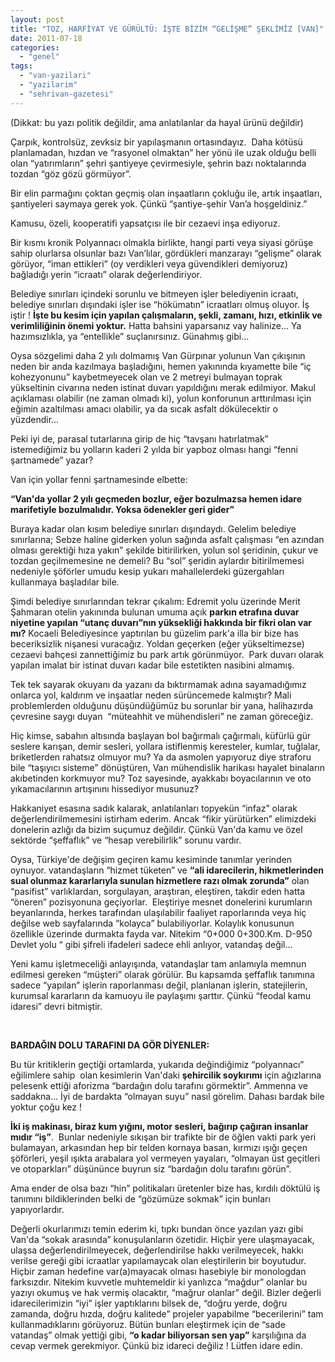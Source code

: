 ```yaml
---
layout: post
title: "TOZ, HARFİYAT VE GÜRÜLTÜ: İŞTE BİZİM “GELİŞME” ŞEKLİMİZ [VAN]"
date: 2011-07-18
categories: 
  - "genel"
tags: 
  - "van-yazilari"
  - "yazilarim"
  - "sehrivan-gazetesi"
---
```


(Dikkat: bu yazı politik değildir, ama anlatılanlar da hayal ürünü değildir)  
  
Çarpık, kontrolsüz, zevksiz bir yapılaşmanın ortasındayız.  Daha kötüsü planlamadan, hızdan ve “rasyonel olmaktan” her yönü ile uzak olduğu belli olan “yatırımların” şehri şantiyeye çevirmesiyle, şehrin bazı noktalarında tozdan “göz gözü görmüyor”.  
  
Bir elin parmağını çoktan geçmiş olan inşaatların çokluğu ile, artık inşaatları, şantiyeleri saymaya gerek yok. Çünkü “şantiye-şehir Van’a hoşgeldiniz.”  
  
Kamusu, özeli, kooperatifi yapsatçısı ile bir cezaevi inşa ediyoruz.  
  
Bir kısmı kronik Polyannacı olmakla birlikte, hangi parti veya siyasi görüşe sahip olurlarsa olsunlar bazı Van’lılar, gördükleri manzarayı “gelişme” olarak görüyor, “iman ettikleri” (oy verdikleri veya güvendikleri demiyoruz) bağladığı yerin “icraatı” olarak değerlendiriyor.  
  
Belediye sınırları içindeki sorunlu ve bitmeyen işler belediyenin icraatı, belediye sınırları dışındaki işler ise “hökümatın” icraatları olmuş oluyor. İş iştir ! **İşte bu kesim için yapılan çalışmaların, şekli, zamanı, hızı, etkinlik ve verimliliğinin önemi yoktur.** Hatta bahsini yaparsanız vay halinize… Ya hazımsızlıkla, ya “entellikle” suçlanırsınız. Günahmış gibi…  
  
Oysa sözgelimi daha 2 yılı dolmamış Van Gürpınar yolunun Van çıkışının neden bir anda kazılmaya başladığını, hemen yakınında kıyamette bile “iç kohezyonunu” kaybetmeyecek olan ve 2 metreyi bulmayan toprak yükseltinin civarına neden istinat duvarı yapıldığını merak edilmiyor. Makul açıklaması olabilir (ne zaman olmadı ki), yolun konforunun arttırılması için eğimin azaltılması amacı olabilir, ya da sıcak asfalt dökülecektir o yüzdendir…  
  
Peki iyi de, parasal tutarlarına girip de hiç “tavşanı hatırlatmak” istemediğimiz bu yolların kaderi 2 yılda bir yapboz olması hangi “fenni şartnamede” yazar?  
  
Van için yollar fenni şartnamesinde elbette:  
  
**“Van'da yollar 2 yılı geçmeden bozlur, eğer bozulmazsa hemen idare marifetiyle bozulmalıdır. Yoksa ödenekler geri gider”**  
  
Buraya kadar olan kısım belediye sınırları dışındaydı. Gelelim belediye sınırlarına; Sebze haline giderken yolun sağında asfalt çalışması “en azından olması gerektiği hıza yakın” şekilde bitirilirken, yolun sol şeridinin, çukur ve tozdan geçilmemesine ne demeli? Bu “sol” şeridin aylardır bitirilmemesi nedeniyle şöförler umudu kesip yukarı mahallelerdeki güzergahları kullanmaya başladılar bile.  
  
Şimdi belediye sınırlarından tekrar çıkalım: Edremit yolu üzerinde Merit Şahmaran otelin yakınında bulunan umuma açık **parkın etrafına duvar niyetine yapılan “utanç duvarı”nın yüksekliği hakkında bir fikri olan var mı?** Kocaeli Belediyesince yaptırılan bu güzelim park'a illa bir bize has beceriksizlik nişanesi vuracağız. Yoldan geçerken (eğer yükseltimezse) cezaevi bahçesi zannettiğimiz bu park artık görünmüyor.  Park duvarı olarak yapılan imalat bir istinat duvarı kadar bile estetikten nasibini almamış.  
  
Tek tek sayarak okuyanı da yazanı da bıktırmamak adına sayamadığımız onlarca yol, kaldırım ve inşaatlar neden sürüncemede kalmıştır? Mali problemlerden olduğunu düşündüğümüz bu sorunlar bir yana, halihazırda çevresine saygı duyan  “müteahhit ve mühendisleri” ne zaman göreceğiz.  
  
Hiç kimse, sabahın altısında başlayan bol bağırmalı çağırmalı, küfürlü gür seslere karışan, demir sesleri, yollara istiflenmiş keresteler, kumlar, tuğlalar, briketlerden rahatsız olmuyor mu? Ya da asmolen yapıyoruz diye straforu bile “taşıyıcı sisteme” dönüştüren, Van mühendislik harikası hayalet binaların akıbetinden korkmuyor mu? Toz sayesinde, ayakkabı boyacılarının ve oto yıkamacılarının artışınını hissediyor musunuz?  
  
Hakkaniyet esasına sadık kalarak, anlatılanları topyekün “infaz” olarak değerlendirilmemesini istirham ederim. Ancak “fikir yürütürken” elimizdeki donelerin azlığı da bizim suçumuz değildir. Çünkü Van'da kamu ve özel sektörde “şeffaflık” ve “hesap verebilirlik” sorunu vardır.  
  
Oysa, Türkiye'de değişim geçiren kamu kesiminde tanımlar yerinden oynuyor. vatandaşların “hizmet tüketen” ve **“ali idarecilerin, hikmetlerinden sual olunmaz kararlarıyla sunulan hizmetlere razı olmak zorunda”** olan “pasifist” varlıklardan, sorgulayan, araştıran, eleştiren, takdir eden hatta “öneren” pozisyonuna geçiyorlar.  Eleştiriye mesnet donelerini kurumların beyanlarında, herkes tarafından ulaşılabilir faaliyet raporlarında veya hiç değilse web sayfalarında “kolayca” bulabiliyorlar. Kolaylık konusunun özellikle üzerinde durmakta fayda var. Nitekim “0+000 0+300.Km. D-950 Devlet yolu “ gibi şifreli ifadeleri sadece ehli anlıyor, vatandaş değil…  
  
Yeni kamu işletmeceliği anlayışında, vatandaşlar tam anlamıyla memnun edilmesi gereken “müşteri” olarak görülür. Bu kapsamda şeffaflık tanımına sadece “yapılan” işlerin raporlanması değil, planlanan işlerin, statejilerin, kurumsal kararların da kamuoyu ile paylaşımı şarttır. Çünkü “feodal kamu idaresi” devri bitmiştir.  
  
   
  
**BARDAĞIN DOLU TARAFINI DA GÖR DİYENLER:**  
  
Bu tür kritiklerin geçtiği ortamlarda, yukarıda değindiğimiz “polyannacı” eğilimlere sahip  olan kesimlerin Van'daki **şehircilik soykırımı** için ağızlarına pelesenk ettiği aforizma “bardağın dolu tarafını görmektir”. Ammenna ve saddakna… İyi de bardakta “olmayan suyu” nasıl görelim. Dahası bardak bile yoktur çoğu kez !  
  
**İki iş makinası, biraz kum yığını, motor sesleri, bağırıp çağıran insanlar mıdır “iş”**.  Bunlar nedeniyle sıkışan bir trafikte bir de öğlen vakti park yeri bulamayan, arkasından hep bir telden kornaya basan, kırmızı ışığı geçen şöförleri, yeşil ışıkta arabalara yol vermeyen yayaları, “olmayan üst geçitleri ve otoparkları” düşününce buyrun siz “bardağın dolu tarafını görün”.  
  
Ama ender de olsa bazı “hin” politikaları üretenler bize has, kırdılı döktülü iş tanımını bildiklerinden belki de “gözümüze sokmak” için bunları yapıyorlardır.  
  
Değerli okurlarımızı temin ederim ki, tıpkı bundan önce yazılan yazı gibi Van'da “sokak arasında” konuşulanların özetidir. Hiçbir yere ulaşmayacak, ulaşsa değerlendirilmeyecek, değerlendirilse hakkı verilmeyecek, hakkı verilse gereği gibi icraatlar yapılamaycak olan eleştirilerin bir boyutudur. Hiçbir zaman hedefine var(a)mayacak olması hasebiyle bir monologdan farksızdır. Nitekim kuvvetle muhtemeldir ki yanlızca “mağdur” olanlar bu yazıyı okumuş ve hak vermiş olacaktır, “mağrur olanlar” değil. Bizler değerli idarecilerimizin “iyi” işler yaptıklarını bilsek de, “doğru yerde, doğru zamanda, doğru hızda, doğru kalitede” projeler yapabilme “becerilerini” tam kullanmadıklarını görüyoruz. Bütün bunları eleştirmek için de “sade vatandaş” olmak yettiği gibi, **“o kadar biliyorsan sen yap”** karşılığına da cevap vermek gerekmiyor. Çünkü biz idareci değiliz ! Lütfen idare edin.
